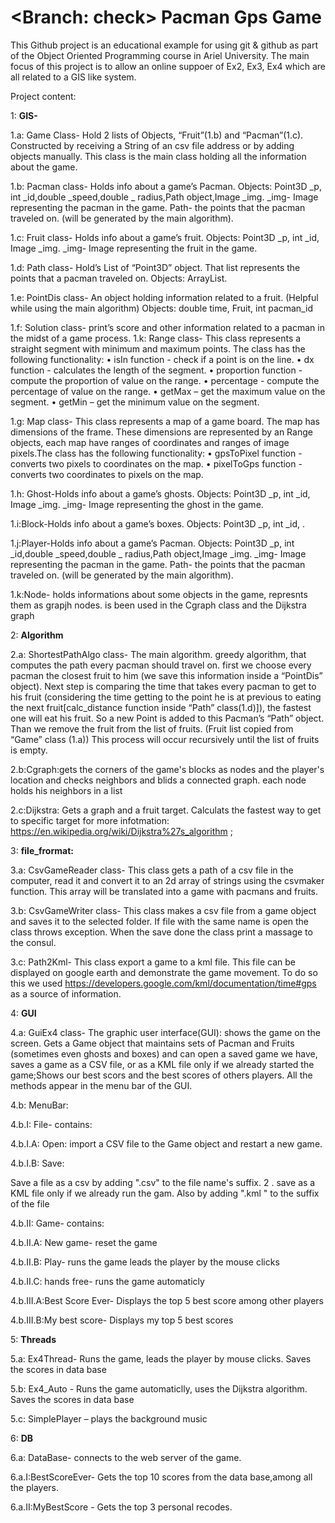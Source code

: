 # <Branch: check> Pacman Gps Game
This Github project is an educational example for using git & github as part of the Object Oriented Programming course in Ariel University. The main focus of this project is to allow an online suppoer of Ex2, Ex3, Ex4 which are all related to a GIS like system.

Project content:

1: **GIS-**

1.a: Game Class- Hold 2 lists of Objects, “Fruit”(1.b) and “Pacman”(1.c). Constructed by receiving a String of an csv file address or by adding objects manually. This class is the main class holding all the information about the game.

1.b: Pacman class- Holds info about a game’s Pacman. Objects: Point3D _p, int _id,double _speed,double _ radius,Path object,Image _img. _img- Image representing the pacman in the game. Path- the points that the pacman traveled on. (will be generated by the main algorithm).

1.c: Fruit class- Holds info about a game’s fruit. Objects: Point3D _p, int _id, Image _img. _img- Image representing the fruit in the game.

1.d: Path class- Hold’s List of “Point3D” object. That list represents the points that a pacman traveled on. Objects: ArrayList.

1.e: PointDis class- An object holding information related to a fruit. (Helpful while using the main algorithm) Objects: double time, Fruit, int pacman_id

1.f: Solution class- print’s score and other information related to a pacman in the midst of a game process. 1.k: Range class- This class represents a straight segment with minimum and maximum points. The class has the following functionality: •	isIn function - check if a point is on the line. •	dx function - calculates the length of the segment. •	proportion function - compute the proportion of value on the range. •	percentage - compute the percentage of value on the range. •	getMax – get the maximum value on the segment. •	getMin – get the minimum value on the segment.

1.g: Map class- This class represents a map of a game board. The map has dimensions of the frame. These dimensions are represented by an Range objects, each map have ranges of coordinates and ranges of image pixels.The class has the following functionality: •	gpsToPixel function - converts two pixels to coordinates on the map. •	pixelToGps function - converts two coordinates to pixels on the map.

1.h: Ghost-Holds info about a game’s ghosts. Objects: Point3D _p, int _id, Image _img. _img- Image representing the ghost in the game.

1.i:Block-Holds info about a game’s boxes. Objects: Point3D _p, int _id, .

1.j:Player-Holds info about a game’s Pacman. Objects: Point3D _p, int _id,double _speed,double _ radius,Path object,Image _img. _img- Image representing the pacman in the game. Path- the points that the pacman traveled on. (will be generated by the main algorithm).

1.k:Node- holds informations about some objects in the game, represnts them as grapjh nodes. is been used in the Cgraph class and the Dijkstra graph


2: **Algorithm**

2.a: ShortestPathAlgo class- The main algorithm. greedy algorithm, that computes the path every pacman should travel on. first we choose every pacman the closest fruit to him (we save this information inside a “PointDis” object). Next step is comparing the time that takes every pacman to get to his fruit (considering the time getting to the point he is at previous to eating the next fruit[calc_distance function inside “Path” class(1.d)]), the fastest one will eat his fruit. So a new Point is added to this Pacman’s “Path” object. Than we remove the fruit from the list of fruits. (Fruit list copied from “Game” class (1.a)) This process will occur recursively until the list of fruits is empty.

2.b:Cgraph:gets the corners of the game's blocks as nodes and the player's location and checks neighbors and blids a connected graph.
each node holds his neighbors in a list 

2.c:Dijkstra: Gets a graph and a fruit target. Calculats the fastest way to get to specific target
for more infotmation: https://en.wikipedia.org/wiki/Dijkstra%27s_algorithm ;


3: **file_frormat:**

3.a: CsvGameReader class- This class gets a path of a csv file in the computer, read it and convert it to an 2d array of strings using the csvmaker function. This array will be translated into a game with pacmans and fruits.

3.b: CsvGameWriter class- This class makes a csv file from a game object and saves it to the selected folder. If file with the same name is open the class throws exception. When the save done the class print a massage to the consul.

3.c: Path2Kml- This class export a game to a kml file. This file can be displayed on google earth and demonstrate the game movement. To do so this we used https://developers.google.com/kml/documentation/time#gps as a source of information.

4: **GUI**

4.a: GuiEx4 class- The graphic user interface(GUI):
shows the game on the screen. Gets a Game object that maintains sets of Pacman and Fruits (sometimes even ghosts and boxes) and can open a saved game we have, saves a game as a CSV file, or as a KML file only if we already started the game;Shows our best scors and the best scores of others players.
All the methods appear in the menu bar of the GUI.

4.b: MenuBar:

4.b.I: File- contains:

4.b.I.A: Open: import a CSV file to the Game object and restart a new game.

4.b.I.B: Save:

Save a file as a csv by adding ".csv" to the file name's suffix.
2 . save as a KML file only if we already run the gam. Also by adding ".kml " to the suffix of the file

4.b.II: Game- contains:

4.b.II.A: New game- reset the game

4.b.II.B: Play- runs the game leads  the player by the mouse clicks

4.b.II.C: hands free- runs the game automaticly 

4.b.III.A:Best Score Ever- Displays the top 5 best score among other players

4.b.III.B:My best score- Displays my top 5 best scores 

5: **Threads**

5.a: Ex4Thread- Runs the game, leads the player by mouse clicks. Saves the scores in data base

5.b: Ex4_Auto - Runs the game automaticlly, uses the Dijkstra algorithm. Saves the scores in data base

5.c: SimplePlayer – plays the background music

6: **DB**

6.a: DataBase- connects to the web server of the game.

6.a.I:BestScoreEver- Gets the top 10 scores from the data base,among all the players.

6.a.II:MyBestScore - Gets the top 3 personal recodes.



